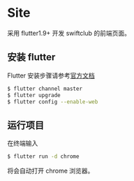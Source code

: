# Site

采用 flutter1.9+ 开发 swiftclub 的前端页面。

## 安装 flutter

Flutter 安装步骤请参考[官方文档](https://flutter.dev/docs/get-started/install)

```sh
$ flutter channel master
$ flutter upgrade
$ flutter config --enable-web
```


## 运行项目

在终端输入

```sh
$ flutter run -d chrome
```

将会自动打开 chrome 浏览器。









